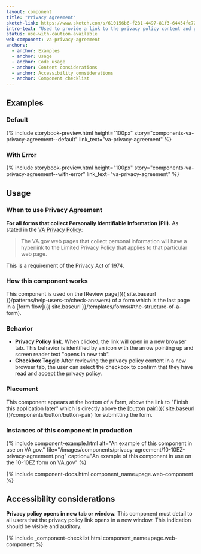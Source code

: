 ```yaml
---
layout: component
title: "Privacy Agreement"
sketch-link: https://www.sketch.com/s/610156b6-f281-4497-81f3-64454fc72156/a/l13oDA7
intro-text: "Used to provide a link to the privacy policy content and provide a confirmation checkbox."
status: use-with-caution-available
web-component: va-privacy-agreement
anchors:
  - anchor: Examples
  - anchor: Usage
  - anchor: Code usage
  - anchor: Content considerations
  - anchor: Accessibility considerations
  - anchor: Component checklist
---
```


## Examples

### Default

{% include storybook-preview.html height="100px" story="components-va-privacy-agreement--default" link_text="va-privacy-agreement" %}

### With Error

{% include storybook-preview.html height="100px" story="components-va-privacy-agreement--with-error" link_text="va-privacy-agreement" %}

## Usage

### When to use Privacy Agreement

**For all forms that collect Personally Identifiable Information (PII).** As stated in the [VA Privacy Policy](https://www.va.gov/privacy-policy/):

>  The VA.gov web pages that collect personal information will have a hyperlink to the Limited Privacy Policy that applies to that particular web page.

This is a requirement of the Privacy Act of 1974.

### How this component works

This component is used on the [Review page]({{ site.baseurl }}/patterns/help-users-to/check-answers) of a form which is the last page in a [form flow]({{ site.baseurl }}/templates/forms/#the-structure-of-a-form).

### Behavior

* **Privacy Policy link.** When clicked, the link will open in a new browser tab. This behavior is identified by an icon with the arrow pointing up and screen reader text "opens in new tab".
* **Checkbox Toggle** After reviewing the privacy policy content in a new browser tab, the user can select the checkbox to confirm that they have read and accept the privacy policy.

### Placement

This component appears at the bottom of a form, above the link to "Finish this application later" which is directly above the [button pair]({{ site.baseurl }}/components/button/button-pair) for submitting the form.

### Instances of this component in production

{% include component-example.html alt="An example of this component in use on VA.gov." file="/images/components/privacy-agreement/10-10EZ-privacy-agreement.png" caption="An example of this component in use on the 10-10EZ form on VA.gov" %}


{% include component-docs.html component_name=page.web-component %}

## Accessibility considerations

**Privacy policy opens in new tab or window.** This component must detail to all users that the privacy policy link opens in a new window. This indication should be visible and auditory.

{% include _component-checklist.html component_name=page.web-component %}